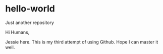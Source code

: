 # hello-world
Just another repository

Hi Humans,

Jessie here. This is my third attempt of using Github. Hope I can master it well.
